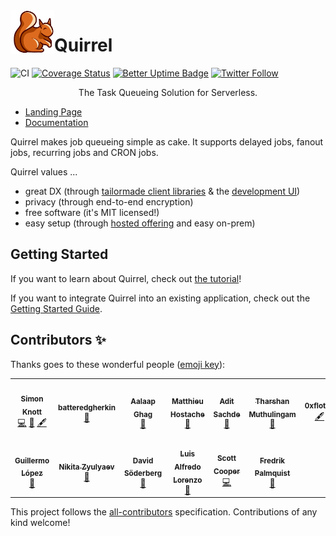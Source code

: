 <img src="./logo.png" height="70px" align="left" />

# Quirrel

![CI](https://github.com/quirrel-dev/quirrel/workflows/CI/badge.svg)
[![Coverage Status](https://coveralls.io/repos/github/quirrel-dev/quirrel/badge.svg?branch=main)](https://coveralls.io/github/quirrel-dev/quirrel?branch=main)
[![Better Uptime Badge](https://betteruptime.com/status-badges/v1/monitor/4u38.svg)](https://status.quirrel.dev)
[![Twitter Follow](https://img.shields.io/twitter/follow/skn0tt?label=Stay%20updated&style=social)](https://twitter.com/skn0tt)

<p align="middle">
  The Task Queueing Solution for Serverless.
</p>

- [Landing Page](https://quirrel.dev)
- [Documentation](https://docs.quirrel.dev)

Quirrel makes job queueing simple as cake. It supports delayed jobs, fanout jobs, recurring jobs and CRON jobs.

Quirrel values ...

- great DX (through [tailormade client libraries](https://docs.quirrel.dev/api/queue) & the [development UI](https://docs.quirrel.dev/getting-started/next-js#meet-the-development-ui))
- privacy (through end-to-end encryption)
- free software (it's MIT licensed!)
- easy setup (through [hosted offering](https://quirrel.dev) and easy on-prem)

## Getting Started

If you want to learn about Quirrel, check out [the tutorial](https://dev.to/quirrel/building-a-water-drinking-reminder-with-next-js-and-quirrel-1ckj)!

If you want to integrate Quirrel into an existing application, check out the [Getting Started Guide](https://docs.quirrel.dev).

## Contributors ✨

Thanks goes to these wonderful people ([emoji key](https://allcontributors.org/docs/en/emoji-key)):

<!-- ALL-CONTRIBUTORS-LIST:START - Do not remove or modify this section -->
<!-- prettier-ignore-start -->
<!-- markdownlint-disable -->
<table>
  <tr>
    <td align="center"><a href="https://github.com/Skn0tt"><img src="https://avatars.githubusercontent.com/u/14912729?v=4?s=100" width="100px;" alt=""/><br /><sub><b>Simon Knott</b></sub></a><br /><a href="https://github.com/quirrel-dev/quirrel/commits?author=Skn0tt" title="Code">💻</a> <a href="#ideas-Skn0tt" title="Ideas, Planning, & Feedback">🤔</a> <a href="#content-Skn0tt" title="Content">🖋</a></td>
    <td align="center"><a href="https://github.com/batteredgherkin"><img src="https://avatars.githubusercontent.com/u/45402110?v=4?s=100" width="100px;" alt=""/><br /><sub><b>batteredgherkin</b></sub></a><br /><a href="#design-batteredgherkin" title="Design">🎨</a></td>
    <td align="center"><a href="https://aalaap.com"><img src="https://avatars.githubusercontent.com/u/79404?v=4?s=100" width="100px;" alt=""/><br /><sub><b>Aalaap Ghag</b></sub></a><br /><a href="https://github.com/quirrel-dev/quirrel/commits?author=aalaap" title="Documentation">📖</a></td>
    <td align="center"><a href="http://producthunt.com/@twmatthieuh"><img src="https://avatars.githubusercontent.com/u/1550192?v=4?s=100" width="100px;" alt=""/><br /><sub><b>Matthieu Hostache</b></sub></a><br /><a href="https://github.com/quirrel-dev/quirrel/issues?q=author%3Amatthieuh" title="Bug reports">🐛</a></td>
    <td align="center"><a href="http://aditsachde.com"><img src="https://avatars.githubusercontent.com/u/23707194?v=4?s=100" width="100px;" alt=""/><br /><sub><b>Adit Sachde</b></sub></a><br /><a href="https://github.com/quirrel-dev/quirrel/commits?author=aditsachde" title="Documentation">📖</a></td>
    <td align="center"><a href="https://github.com/viperfx"><img src="https://avatars.githubusercontent.com/u/328257?v=4?s=100" width="100px;" alt=""/><br /><sub><b>Tharshan Muthulingam</b></sub></a><br /><a href="https://github.com/quirrel-dev/quirrel/issues?q=author%3Aviperfx" title="Bug reports">🐛</a></td>
    <td align="center"><a href="http://0xflotus.github.io"><img src="https://avatars.githubusercontent.com/u/26602940?v=4?s=100" width="100px;" alt=""/><br /><sub><b>0xflotus</b></sub></a><br /><a href="#content-0xflotus" title="Content">🖋</a></td>
  </tr>
  <tr>
    <td align="center"><a href="https://lopermo.com"><img src="https://avatars.githubusercontent.com/u/11388254?v=4?s=100" width="100px;" alt=""/><br /><sub><b>Guillermo López</b></sub></a><br /><a href="https://github.com/quirrel-dev/quirrel/commits?author=lopermo" title="Documentation">📖</a></td>
    <td align="center"><a href="https://github.com/zyulyaev"><img src="https://avatars.githubusercontent.com/u/9340671?v=4?s=100" width="100px;" alt=""/><br /><sub><b>Nikita Zyulyaev</b></sub></a><br /><a href="https://github.com/quirrel-dev/quirrel/issues?q=author%3Azyulyaev" title="Bug reports">🐛</a></td>
    <td align="center"><a href="https://github.com/davidsoderberg"><img src="https://avatars.githubusercontent.com/u/2233092?v=4?s=100" width="100px;" alt=""/><br /><sub><b>David Söderberg</b></sub></a><br /><a href="https://github.com/quirrel-dev/quirrel/commits?author=davidsoderberg" title="Documentation">📖</a></td>
    <td align="center"><a href="https://babas.bot/"><img src="https://avatars.githubusercontent.com/u/764518?v=4?s=100" width="100px;" alt=""/><br /><sub><b>Luis Alfredo Lorenzo</b></sub></a><br /><a href="https://github.com/quirrel-dev/quirrel/commits?author=babasbot" title="Documentation">📖</a></td>
    <td align="center"><a href="https://twitter.com/scttcper"><img src="https://avatars.githubusercontent.com/u/1400464?v=4?s=100" width="100px;" alt=""/><br /><sub><b>Scott Cooper</b></sub></a><br /><a href="https://github.com/quirrel-dev/quirrel/commits?author=scttcper" title="Code">💻</a></td>
    <td align="center"><a href="https://github.com/fiddep"><img src="https://avatars.githubusercontent.com/u/12913309?v=4?s=100" width="100px;" alt=""/><br /><sub><b>Fredrik Palmquist</b></sub></a><br /><a href="https://github.com/quirrel-dev/quirrel/issues?q=author%3Afiddep" title="Bug reports">🐛</a></td>
  </tr>
</table>

<!-- markdownlint-restore -->
<!-- prettier-ignore-end -->

<!-- ALL-CONTRIBUTORS-LIST:END -->

This project follows the [all-contributors](https://github.com/all-contributors/all-contributors) specification. Contributions of any kind welcome!
